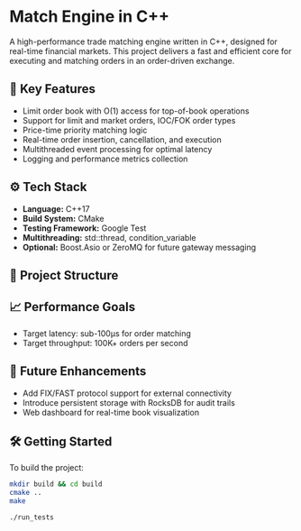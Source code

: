 # Match Engine in C++

A high-performance trade matching engine written in C++, designed for real-time financial markets. This project delivers a fast and efficient core for executing and matching orders in an order-driven exchange.

## 🚀 Key Features

- Limit order book with O(1) access for top-of-book operations  
- Support for limit and market orders, IOC/FOK order types  
- Price-time priority matching logic  
- Real-time order insertion, cancellation, and execution  
- Multithreaded event processing for optimal latency  
- Logging and performance metrics collection  

## ⚙️ Tech Stack

- **Language:** C++17  
- **Build System:** CMake  
- **Testing Framework:** Google Test  
- **Multithreading:** std::thread, condition_variable  
- **Optional:** Boost.Asio or ZeroMQ for future gateway messaging  

## 📁 Project Structure


## 📈 Performance Goals

- Target latency: sub-100µs for order matching  
- Target throughput: 100K+ orders per second  

## 🧭 Future Enhancements

- Add FIX/FAST protocol support for external connectivity  
- Introduce persistent storage with RocksDB for audit trails  
- Web dashboard for real-time book visualization  

## 🛠️ Getting Started

To build the project:

```bash
mkdir build && cd build  
cmake ..  
make  

./run_tests

